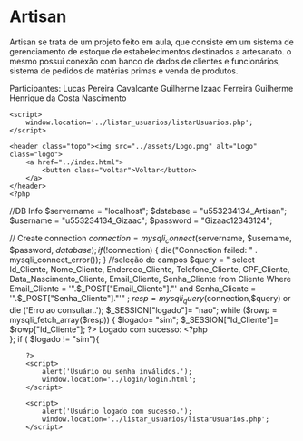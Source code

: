 # Artisan

Artisan se trata de um projeto feito em aula, que consiste em um sistema de gerenciamento de estoque de estabelecimentos destinados a artesanato.
o mesmo possui conexão com banco de dados de clientes e funcionários, sistema de pedidos de matérias primas e venda de produtos.

Participantes:
Lucas Pereira Cavalcante
Guilherme Izaac Ferreira
Guilherme Henrique da Costa Nascimento


<?php
//dados do banco
    $servername = "localhost";
    $database = "u553234134_Artisan";
    $username = "u553234134_Gizaac";
    $password = "Gizaac12343124";

// Criação de conexão
    $connection = mysqli_connect($servername, $username, $password, $database);



// Checagem de conexão
    if (!$connection) {
        die("Connection failed: " . mysqli_connect_error());
    }
//Comandos de transferencia(PHP - SQL)
    $query = " INSERT INTO usuario
        (email_usuario , nome_usuario, endereco_usuario, telefone_usuario, cpf_usuario, data_nascimento_usuario, senha_usuario)
    VALUES('".$_POST["email_usuario"]."', '".$_POST["nome_usuario"]."', '".$_POST["endereco_usuario"]."','".$_POST["telefone_usuario"]."', 
        '".$_POST["cpf_usuario"]."', '".$_POST["data_nascimento_usuario"]."',('".$_POST["senha_usuario"]."'));";

//Confirmação do salvamento
    echo $query;
    mysqli_query($connection,$query) or die ('Erro ao salvar..');
    echo "Salvo com sucesso";

        $query = " select id_usuario, nome_usuario, endereco_usuario, telefone_usuario, cpf_usuario, data_nascimento_usuario, email_usuario, senha_usuario from 
        usuario Where email_usuario = '".$_POST["email_usuario"]."' and senha_usuario = '".$_POST["senha_usuario"]."'" ;
        $resp= mysqli_query($connection,$query) or die ('Erro ao consultar..');
        $_SESSION["logado"]=  "nao";
        while ($rowp = mysqli_fetch_array($resp)) {	        
            $_SESSION["id_usuario"]=  $rowp["id_usuario"];   
        };

        ?>


    <script>
        window.location='../listar_usuarios/listarUsuarios.php';
    </script>

<?php session_start(); ?>
<!DOCTYPE html>
<html lang="en">
<head>
    <meta charset="UTF-8">
    <meta http-equiv="X-UA-Compatible" content="IE=edge">
    <meta name="viewport" content="width=device-width, initial-scale=1.0">
    <link rel="stylesheet" href="atualizar.css">
    <title>Cadastro</title>
</head>

<body>

    <header class="topo"><img src="../assets/Logo.png" alt="Logo" class="logo">
        <a href="../index.html">
            <button class="voltar">Voltar</button>
        </a>
    </header>
    <?php
//DB Info
	$servername = "localhost";
	$database = "u553234134_Artisan";
	$username = "u553234134_Gizaac";
	$password = "Gizaac12343124";

// Create connection
	$connection = mysqli_connect($servername, $username, $password, $database);
        if (!$connection) {
            die("Connection failed: " . mysqli_connect_error());
        }
//seleção de campos
	$query = " select Id_Cliente, Nome_Cliente, Endereco_Cliente, Telefone_Cliente, CPF_Cliente, Data_Nascimento_Cliente, Email_Cliente, Senha_Cliente from 
    Cliente Where Email_Cliente = '".$_POST["Email_Cliente"]."' and Senha_Cliente = '".$_POST["Senha_Cliente"]."'" ;
	$resp= mysqli_query($connection,$query) or die ('Erro ao consultar..');
    $_SESSION["logado"]=  "nao";
	while ($rowp = mysqli_fetch_array($resp)) {	
        $logado=  "sim";
        $_SESSION["Id_Cliente"]=  $rowp["Id_Cliente"];
?>
Logado com sucesso:<?php echo $rowp["Nome_Cliente"]; ?>
    <?php      
    };
    if ( $logado != "sim"){
   
        ?>
        <script>
            alert('Usuário ou senha inválidos.');
            window.location='../login/login.html';
        </script>

   <?php  
    }else {
        $_SESSION["logado"]="sim";
        ?>
        <script>
            alert('Usuário logado com sucesso.');
            window.location='../listar_usuarios/listarUsuarios.php';
        </script>

   <?php 
    }
    ?>


</body>
</html>
